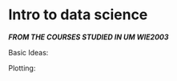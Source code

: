 # Intro to data science
***FROM THE COURSES STUDIED IN UM WIE2003***

Basic Ideas: <a href="https://rpubs.com/ZHANGXIAO/613675"> </a>



Plotting: <a href="https://rpubs.com/ZHANGXIAO/625462"> </a>


